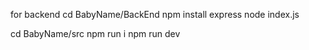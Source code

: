 for backend
cd BabyName/BackEnd
npm install express
node index.js

cd BabyName/src
npm run i
npm run dev